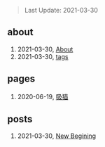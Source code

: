 > Last Update: 2021-03-30

## about
1. 2021-03-30, [About](about/me.md)
1. 2021-03-30, [tags](about/tags.md)
## pages
1. 2020-06-19, [吸猫](pages/吸猫.md)
## posts
1. 2021-03-30, [New Begining](posts/bookmarks.md)